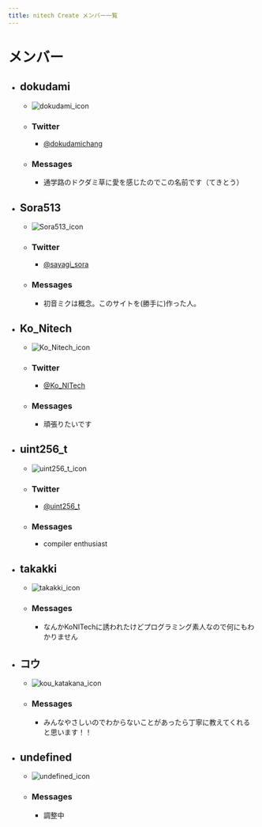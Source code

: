 ```yaml
---
title: nitech Create メンバー一覧
---
```



# メンバー

- ## dokudami
    - ![dokudami_icon](/img/dokudamichang.jpg)
    - ### Twitter
        - [@dokudamichang](https://twitter.com/dokudamichang)

    - ### Messages
        - 通学路のドクダミ草に愛を感じたのでこの名前です（てきとう）

- ## Sora513
    - ![Sora513_icon](/img/sayagi_sora.jpg)
    - ### Twitter
        - [@sayagi_sora](https://twitter.com/sayagi_sora)

    - ### Messages
        - 初音ミクは概念。このサイトを(勝手に)作った人。

- ## Ko_Nitech
    - ![Ko_Nitech_icon](/img/Ko_NITech.jpg)
    - ### Twitter
        - [@Ko_NITech](https://twitter.com/Ko_NITech)
    - ### Messages
        - 頑張りたいです

- ## uint256_t
    - ![uint256_t_icon](/img/uint256_t.jpg)
    - ### Twitter
        - [@uint256_t](https://twitter.com/uint256_t)
    - ### Messages
        - compiler enthusiast

- ## takakki
    - ![takakki_icon](/img/takakki.jpg)
    - ### Messages
        - なんかKoNITechに誘われたけどプログラミング素人なので何にもわかりません

- ## コウ
    - ![kou_katakana_icon](/img/Kou714_823.jpg)
    - ### Messages
        - みんなやさしいのでわからないことがあったら丁寧に教えてくれると思います！！

- ## undefined
    - ![undefined_icon](/img/undefined.jpg)
    - ### Messages
        - 調整中